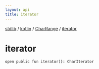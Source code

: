 ```yaml
---
layout: api
title: iterator
---
```

[stdlib](../../index.md) / [kotlin](../index.md) / [CharRange](index.md) / [iterator](iterator.md)

# iterator

```
open public fun iterator(): CharIterator
```
